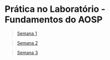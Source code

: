 # Prática no Laboratório - Fundamentos do AOSP  

> [Semana 1](https://github.com/andersonsoa/fundamentos-aosp/blob/main/semana-1.md)
 
> [Semana 2](https://github.com/andersonsoa/fundamentos-aosp/blob/main/semana-2.md)
 
> [Semana 3](https://github.com/andersonsoa/fundamentos-aosp/blob/main/semana-3.md) 
